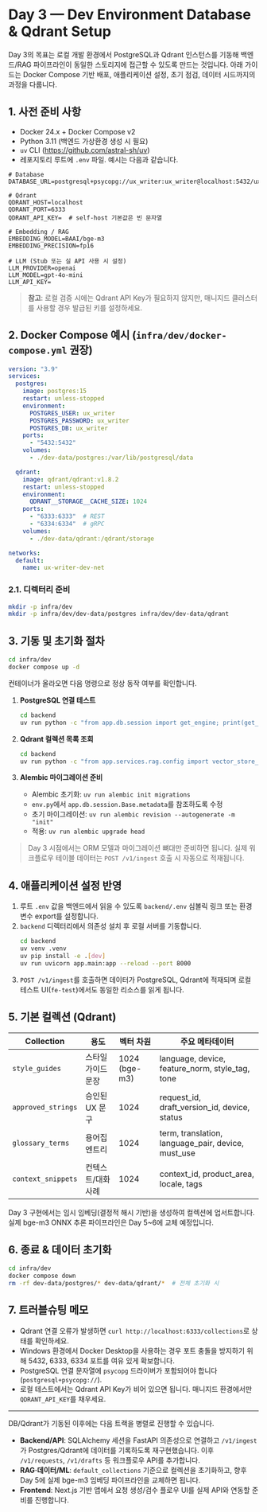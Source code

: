# Day 3 — Dev Environment Database & Qdrant Setup

Day 3의 목표는 로컬 개발 환경에서 PostgreSQL과 Qdrant 인스턴스를 기동해 백엔드/RAG 파이프라인이 동일한 스토리지에 접근할 수 있도록 만드는 것입니다. 아래 가이드는 Docker Compose 기반 배포, 애플리케이션 설정, 초기 점검, 데이터 시드까지의 과정을 다룹니다.

## 1. 사전 준비 사항
- Docker 24.x + Docker Compose v2
- Python 3.11 (백엔드 가상환경 생성 시 필요)
- `uv` CLI (https://github.com/astral-sh/uv)
- 레포지토리 루트에 `.env` 파일. 예시는 다음과 같습니다.

```dotenv
# Database
DATABASE_URL=postgresql+psycopg://ux_writer:ux_writer@localhost:5432/ux_writer

# Qdrant
QDRANT_HOST=localhost
QDRANT_PORT=6333
QDRANT_API_KEY=  # self-host 기본값은 빈 문자열

# Embedding / RAG
EMBEDDING_MODEL=BAAI/bge-m3
EMBEDDING_PRECISION=fp16

# LLM (Stub 또는 실 API 사용 시 설정)
LLM_PROVIDER=openai
LLM_MODEL=gpt-4o-mini
LLM_API_KEY=
```

> **참고**: 로컬 검증 시에는 Qdrant API Key가 필요하지 않지만, 매니지드 클러스터를 사용할 경우 발급된 키를 설정하세요.

## 2. Docker Compose 예시 (`infra/dev/docker-compose.yml` 권장)
```yaml
version: "3.9"
services:
  postgres:
    image: postgres:15
    restart: unless-stopped
    environment:
      POSTGRES_USER: ux_writer
      POSTGRES_PASSWORD: ux_writer
      POSTGRES_DB: ux_writer
    ports:
      - "5432:5432"
    volumes:
      - ./dev-data/postgres:/var/lib/postgresql/data

  qdrant:
    image: qdrant/qdrant:v1.8.2
    restart: unless-stopped
    environment:
      QDRANT__STORAGE__CACHE_SIZE: 1024
    ports:
      - "6333:6333"  # REST
      - "6334:6334"  # gRPC
    volumes:
      - ./dev-data/qdrant:/qdrant/storage

networks:
  default:
    name: ux-writer-dev-net
```

### 2.1. 디렉터리 준비
```bash
mkdir -p infra/dev
mkdir -p infra/dev/dev-data/postgres infra/dev/dev-data/qdrant
```

## 3. 기동 및 초기화 절차
```bash
cd infra/dev
docker compose up -d
```

컨테이너가 올라오면 다음 명령으로 정상 동작 여부를 확인합니다.

1. **PostgreSQL 연결 테스트**
   ```bash
   cd backend
   uv run python -c "from app.db.session import get_engine; print(get_engine().connect())"
   ```

2. **Qdrant 컬렉션 목록 조회**
   ```bash
   cd backend
   uv run python -c "from app.services.rag.config import vector_store_config; print(vector_store_config.create_client().get_collections())"
   ```

3. **Alembic 마이그레이션 준비**
   - Alembic 초기화: `uv run alembic init migrations`
   - `env.py`에서 `app.db.session.Base.metadata`를 참조하도록 수정
   - 초기 마이그레이션: `uv run alembic revision --autogenerate -m "init"`
   - 적용: `uv run alembic upgrade head`

> Day 3 시점에서는 ORM 모델과 마이그레이션 뼈대만 준비하면 됩니다. 실제 워크플로우 테이블 데이터는 `POST /v1/ingest` 호출 시 자동으로 적재됩니다.

## 4. 애플리케이션 설정 반영
1. 루트 `.env` 값을 백엔드에서 읽을 수 있도록 `backend/.env` 심볼릭 링크 또는 환경 변수 export를 설정합니다.
2. `backend` 디렉터리에서 의존성 설치 후 로컬 서버를 기동합니다.
   ```bash
   cd backend
   uv venv .venv
   uv pip install -e .[dev]
   uv run uvicorn app.main:app --reload --port 8000
   ```
3. `POST /v1/ingest`를 호출하면 데이터가 PostgreSQL, Qdrant에 적재되며 로컬 테스트 UI(`fe-test`)에서도 동일한 리소스를 읽게 됩니다.

## 5. 기본 컬렉션 (Qdrant)
| Collection | 용도 | 벡터 차원 | 주요 메타데이터 |
|------------|------|-----------|-----------------|
| `style_guides` | 스타일 가이드 문장 | 1024 (bge-m3) | language, device, feature_norm, style_tag, tone |
| `approved_strings` | 승인된 UX 문구 | 1024 | request_id, draft_version_id, device, status |
| `glossary_terms` | 용어집 엔트리 | 1024 | term, translation, language_pair, device, must_use |
| `context_snippets` | 컨텍스트/대화 사례 | 1024 | context_id, product_area, locale, tags |

Day 3 구현에서는 임시 임베딩(결정적 해시 기반)을 생성하여 컬렉션에 업서트합니다. 실제 bge-m3 ONNX 추론 파이프라인은 Day 5~6에 교체 예정입니다.

## 6. 종료 & 데이터 초기화
```bash
cd infra/dev
docker compose down
rm -rf dev-data/postgres/* dev-data/qdrant/*  # 전체 초기화 시
```

## 7. 트러블슈팅 메모
- Qdrant 연결 오류가 발생하면 `curl http://localhost:6333/collections`로 상태를 확인하세요.
- Windows 환경에서 Docker Desktop을 사용하는 경우 포트 충돌을 방지하기 위해 5432, 6333, 6334 포트를 여유 있게 확보합니다.
- PostgreSQL 연결 문자열에 `psycopg` 드라이버가 포함되어야 합니다 (`postgresql+psycopg://`).
- 로컬 테스트에서는 Qdrant API Key가 비어 있으면 됩니다. 매니지드 환경에서만 `QDRANT_API_KEY`를 채우세요.

---

DB/Qdrant가 기동된 이후에는 다음 트랙을 병렬로 진행할 수 있습니다.

- **Backend/API**: SQLAlchemy 세션을 FastAPI 의존성으로 연결하고 `/v1/ingest`가 Postgres/Qdrant에 데이터를 기록하도록 재구현했습니다. 이후 `/v1/requests`, `/v1/drafts` 등 워크플로우 API를 추가합니다.
- **RAG·데이터/ML**: `default_collections` 기준으로 컬렉션을 초기화하고, 향후 Day 5에 실제 bge-m3 임베딩 파이프라인을 교체하면 됩니다.
- **Frontend**: Next.js 기반 앱에서 요청 생성/검수 플로우 UI를 실제 API와 연동할 준비를 진행합니다.

